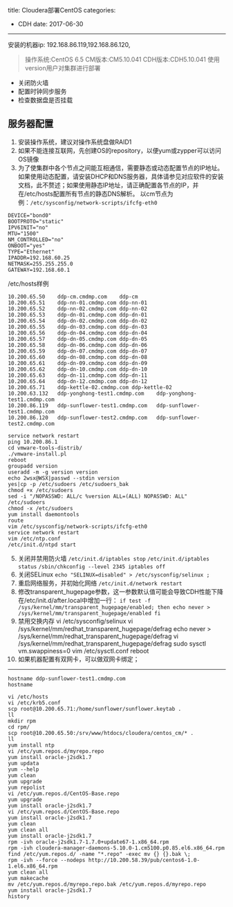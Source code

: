 title: Cloudera部署CentOS
categories: 
- CDH
date: 2017-06-30
---
安装的机器ip:
192.168.86.119,192.168.86.120,

>操作系统:CentOS 6.5
>CM版本:CM5.10.041
>CDH版本:CDH5.10.041
>使用version用户对集群进行部署

- 关闭防火墙
- 配置时钟同步服务
- 检查数据盘是否挂载

## 服务器配置
1.  安装操作系统，建议对操作系统盘做RAID1
2.  如果不能连接互联网，先创建OS的repository，以便yum或zypper可以访问OS镜像
3.  为了使集群中各个节点之间能互相通信，需要静态或动态配置节点的IP地址。如果使用动态配置，请安装DHCP和DNS服务器，具体请参见对应软件的安装文档，此不赘述；如果使用静态IP地址，请正确配置各节点的IP，并在/etc/hosts配置所有节点的静态DNS解析。
以cm节点为例：`/etc/sysconfig/network-scripts/ifcfg-eth0`

```
DEVICE="bond0"
BOOTPROTO="static"
IPV6INIT="no"
MTU="1500"
NM_CONTROLLED="no"
ONBOOT="yes"
TYPE="Ethernet"
IPADDR=192.168.60.25
NETMASK=255.255.255.0
GATEWAY=192.168.60.1
```

/etc/hosts样例
```
10.200.65.50    ddp-cm.cmdmp.com    ddp-cm
10.200.65.51    ddp-nn-01.cmdmp.com ddp-nn-01
10.200.65.52    ddp-nn-02.cmdmp.com ddp-nn-02
10.200.65.53    ddp-dn-01.cmdmp.com ddp-dn-01
10.200.65.54    ddp-dn-02.cmdmp.com ddp-dn-02
10.200.65.55    ddp-dn-03.cmdmp.com ddp-dn-03
10.200.65.56    ddp-dn-04.cmdmp.com ddp-dn-04
10.200.65.57    ddp-dn-05.cmdmp.com ddp-dn-05
10.200.65.58    ddp-dn-06.cmdmp.com ddp-dn-06
10.200.65.59    ddp-dn-07.cmdmp.com ddp-dn-07
10.200.65.60    ddp-dn-08.cmdmp.com ddp-dn-08
10.200.65.61    ddp-dn-09.cmdmp.com ddp-dn-09
10.200.65.62    ddp-dn-10.cmdmp.com ddp-dn-10
10.200.65.63    ddp-dn-11.cmdmp.com ddp-dn-11
10.200.65.64    ddp-dn-12.cmdmp.com ddp-dn-12
10.200.65.71    ddp-kettle-02.cmdmp.com ddp-kettle-02
10.200.63.132   ddp-yonghong-test1.cmdmp.com    ddp-yonghong-test1.cmdmp.com
10.200.86.119   ddp-sunflower-test1.cmdmp.com   ddp-sunflower-test1.cmdmp.com
10.200.86.120   ddp-sunflower-test2.cmdmp.com   ddp-sunflower-test2.cmdmp.com
```

```
service network restart
ping 10.200.86.1
cd vmware-tools-distrib/
./vmware-install.pl 
reboot
groupadd version
useradd -m -g version version
echo 2wsx@WSX|passwd --stdin version
yes|cp -p /etc/sudoers /etc/sudoers_bak
chmod +x /etc/sudoers
sed -i "/NOPASSWD: ALL/c %version ALL=(ALL) NOPASSWD: ALL" /etc/sudoers
chmod -x /etc/sudoers
yum install daemontools
route
vim /etc/sysconfig/network-scripts/ifcfg-eth0
service network restart
vim /etc/ntp.conf 
/etc/init.d/ntpd start
```

5. 关闭并禁用防火墙
`/etc/init.d/iptables stop`
`/etc/init.d/iptables status`
`/sbin/chkconfig --level 2345 iptables off`
6. 关闭SELinux
`echo "SELINUX=disabled" > /etc/sysconfig/selinux ;`
7. 重启网络服务，并初始化网络
`/etc/init.d/network restart`
8. 修改transparent_hugepage参数，这一参数默认值可能会导致CDH性能下降
在/etc/init.d/after.local中增加一行：
`if test -f /sys/kernel/mm/transparent_hugepage/enabled; then echo never > /sys/kernel/mm/transparent_hugepage/enabled fi `
9. 禁用交换内存
vi /etc/sysconfig/selinux 
vi /sys/kernel/mm/redhat_transparent_hugepage/defrag 
echo never > /sys/kernel/mm/redhat_transparent_hugepage/defrag
vi /sys/kernel/mm/redhat_transparent_hugepage/defrag 
sudo sysctl vm.swappiness=0
vim /etc/sysctl.conf 
reboot 
4. 如果机器配置有双网卡，可以做双网卡绑定；

---




```
hostname ddp-sunflower-test1.cmdmp.com
hostname 

vi /etc/hosts
vi /etc/krb5.conf 
scp root@10.200.65.71:/home/sunflower/sunflower.keytab .
ll
mkdir rpm
cd rpm/
scp root@10.200.65.50:/srv/www/htdocs/cloudera/centos_cm/* .
ll
yum install ntp
vi /etc/yum.repos.d/myrepo.repo
yum install oracle-j2sdk1.7
yum updata
yum --help
yum clean
yum upgrade
yum repolist
vi /etc/yum.repos.d/CentOS-Base.repo 
yum upgrade
yum install oracle-j2sdk1.7
vi /etc/yum.repos.d/CentOS-Base.repo 
yum install oracle-j2sdk1.7
yum clean
yum clean all
yum install oracle-j2sdk1.7
rpm -ivh oracle-j2sdk1.7-1.7.0+update67-1.x86_64.rpm 
rpm -ivh cloudera-manager-daemons-5.10.0-1.cm5100.p0.85.el6.x86_64.rpm 
find /etc/yum.repos.d/ -name "*.repo" -exec mv {} {}.bak \; 
rpm -ivh --force --nodeps http://10.200.58.39/pub/centos6-1.0-1.el6.x86_64.rpm 
yum clean all 
yum makecache 
mv /etc/yum.repos.d/myrepo.repo.bak /etc/yum.repos.d/myrepo.repo
yum install oracle-j2sdk1.7
history 
```